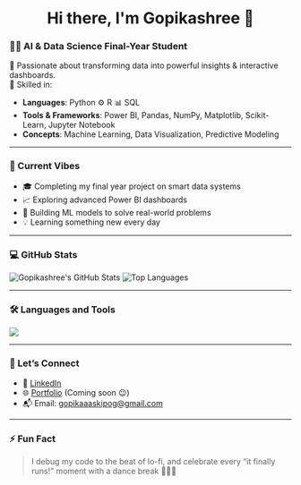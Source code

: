 <h1 align="center">Hi there, I'm Gopikashree 👋</h1>

### 👩‍💻 AI & Data Science Final-Year Student  
🎯 Passionate about transforming data into powerful insights & interactive dashboards.  
🔧 Skilled in:  
- **Languages**: Python ⚙️ R 📊 SQL  
- **Tools & Frameworks**: Power BI, Pandas, NumPy, Matplotlib, Scikit-Learn, Jupyter Notebook  
- **Concepts**: Machine Learning, Data Visualization, Predictive Modeling  

---

### 🚀 Current Vibes
- 🎓 Completing my final year project on smart data systems  
- 📈 Exploring advanced Power BI dashboards  
- 🤖 Building ML models to solve real-world problems  
- 💡 Learning something new every day  

---

### 💻 GitHub Stats
![Gopikashree's GitHub Stats](https://github-readme-stats.vercel.app/api?username=gopikashreepr&show_icons=true&theme=radical)
![Top Languages](https://github-readme-stats.vercel.app/api/top-langs/?username=gopikashreepr&layout=compact&theme=radical)

---

### 🛠️ Languages and Tools
<p align="left">
  <img src="https://skillicons.dev/icons?i=python,sql,html,css,js,jupyter,github,powerbi&theme=light" />
</p>

---

### 🤝 Let’s Connect
- 💼 [LinkedIn](https://www.linkedin.com/in/prgopikashreegs/)
- 🌐 [Portfolio](#) (Coming soon 😉)
- 📬 Email: gopikaaaskipog@gmail.com

---

### ⚡ Fun Fact
> I debug my code to the beat of lo-fi, and celebrate every “it finally runs!” moment with a dance break 💃🧠✨


